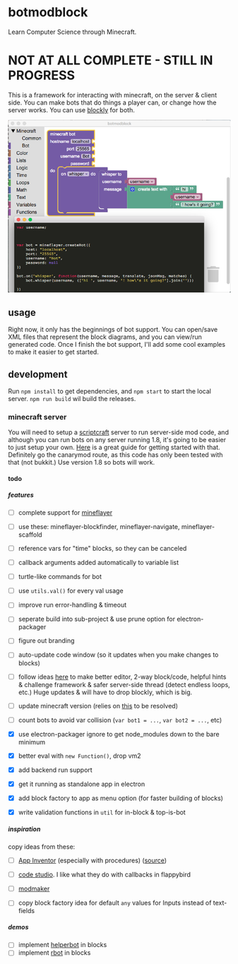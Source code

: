 # botmodblock

Learn Computer Science through Minecraft.

# NOT AT ALL COMPLETE - STILL IN PROGRESS

This is a framework for interacting with minecraft, on the server & client side.  You can make bots that do things a player can, or change how the server works. You can use [blockly](https://developers.google.com/blockly/) for both.

![screenshot](screenshot.png)

## usage

Right now, it only has the beginnings of bot support. You can open/save XML files that represent the block diagrams, and you can view/run generated code. Once I finish the bot support, I'll add some cool examples to make it easier to get started.

## development

Run `npm install` to get dependencies, and `npm start` to start the local server. `npm run build` wil build the releases.

### minecraft server

You will need to setup a [scriptcraft](http://scriptcraftjs.org/) server to run server-side mod code, and although you can run bots on any server running 1.8, it's going to be easier to just setup your own. [Here](https://github.com/walterhiggins/ScriptCraft/blob/master/README.md) is a great guide for getting started with that. Definitely go the canarymod route, as this code has only been tested with that (not bukkit.) Use version 1.8 so bots will work.



#### todo

##### features

-  [ ] complete support for [mineflayer](https://github.com/PrismarineJS/mineflayer)
-  [ ] use these: mineflayer-blockfinder, mineflayer-navigate, mineflayer-scaffold
-  [ ] reference vars for "time" blocks, so they can be canceled
-  [ ] callback arguments added automatically to variable list
-  [ ] turtle-like commands for bot
-  [ ] use `utils.val()` for every val usage
-  [ ] improve run error-handling & timeout
-  [ ] seperate build into sub-project & use prune option for electron-packager
-  [ ] figure out branding
-  [ ] auto-update code window (so it updates when you make changes to blocks)
-  [ ] follow ideas [here](https://www.youtube.com/watch?v=H4sSldXv_S4) to make better editor, 2-way block/code, helpful hints & challenge framework & safer server-side thread (detect endless loops, etc.) Huge updates & will have to drop blockly, which is big.
-  [ ] update minecraft version (relies on [this](https://github.com/PrismarineJS/prismarine-chunk/issues/19) to be resolved)
-  [ ] count bots to avoid var collision (`var bot1 = ...`, `var bot2 = ...`, etc)
-  [X] use electron-packager ignore to get node_modules down to the bare minimum
-  [X] better eval with `new Function()`, drop vm2
-  [X] add backend run support
-  [X] get it running as standalone app in electron
-  [X] add block factory to app as menu option (for faster building of blocks)
-  [X] write validation functions in `util` for in-block & top-is-bot


##### inspiration

copy ideas from these:

-  [ ] [App Inventor](http://ai2.appinventor.mit.edu/) (especially with procedures) ([source](https://github.com/mit-cml/appinventor-sources))
-  [ ] [code studio](https://studio.code.org). I like what they do with callbacks in flappybird
-  [ ] [modmaker](http://inspiredtoeducate.net/modmaker/)
-  [ ] copy block factory idea for default `any` values for Inputs instead of text-fields


##### demos

-  [ ] implement [helperbot](https://www.npmjs.com/package/helperbot) in blocks
-  [ ] implement [rbot](https://github.com/rom1504/rbot) in blocks
